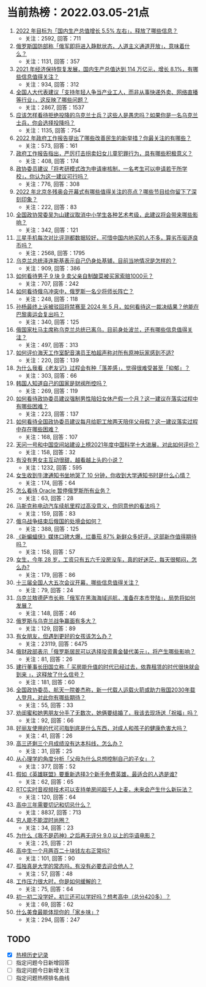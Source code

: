 # 当前热榜：2022.03.05-21点
1. [2022 年目标为「国内生产总值增长 5.5% 左右」，释放了哪些信息？](https://www.zhihu.com/question/520131608)
    * 关注：2592, 回答：711
2. [俄罗斯国防部称「俄军即将进入静默状态，人道主义通道开放」，意味着什么？](https://www.zhihu.com/question/520177707)
    * 关注：1131, 回答：357
3. [2021 年经济保持恢复发展，国内生产总值达到 114 万亿元，增长 8.1%，有哪些信息值得关注？](https://www.zhihu.com/question/520130020)
    * 关注：934, 回答：312
4. [全国人大代表建议「支持年轻人争当产业工人，而非从事快递外卖、网络直播等行业」，这反映了哪些问题？](https://www.zhihu.com/question/520144586)
    * 关注：2867, 回答：1537
5. [应该怎样看待拒绝投降的乌克兰士兵？这些人是愚忠吗？如果你是一名乌克兰士兵，你会选择投降吗？](https://www.zhihu.com/question/518670835)
    * 关注：1135, 回答：754
6. [2022 年政府工作报告提出了哪些改善民生的新举措？你最关注的有哪些？](https://www.zhihu.com/question/520137347)
    * 关注：573, 回答：161
7. [政府工作报告指出，严厉打击拐卖妇女儿童犯罪行为，具有哪些积极意义？](https://www.zhihu.com/question/520136183)
    * 关注：408, 回答：174
8. [政协委员建议「将考研模式改为申请审核制，一名考生可以申请若干所学校」，你认为这一建议可行吗？](https://www.zhihu.com/question/520192297)
    * 关注：776, 回答：308
9. [2022 年北京冬残奥会开幕式有哪些值得关注的亮点？哪些节目给你留下了深刻印象？](https://www.zhihu.com/question/520041172)
    * 关注：222, 回答：83
10. [全国政协常委吴为山建议取消中小学生各种艺术考级，此建议将会带来哪些影响？](https://www.zhihu.com/question/519983147)
    * 关注：342, 回答：121
11. [三星手机每次对比评测都数据较好，可惜中国内地买的人不多，算劣币驱逐良币吗？](https://www.zhihu.com/question/511593165)
    * 关注：2568, 回答：1795
12. [乌克兰总统泽连斯基表示自己仍身处基辅，目前当地情况是怎样的？](https://www.zhihu.com/question/520122339)
    * 关注：909, 回答：386
13. [如何看待男子 9 块 9 卖父亲自制酸菜被买家索赔1000元？](https://www.zhihu.com/question/519981307)
    * 关注：707, 回答：242
14. [如何看待俄乌冲突中，俄罗斯一名少将师长阵亡？](https://www.zhihu.com/question/520013172)
    * 关注：248, 回答：118
15. [孙杨最终上诉被驳回将禁赛至 2024 年 5 月，如何看待这一裁决结果？他能在巴黎奥运会复出吗？](https://www.zhihu.com/question/520136593)
    * 关注：340, 回答：125
16. [俄国家杜马主席称乌克兰总统已离乌，目前身处波兰，还有哪些信息值得关注？](https://www.zhihu.com/question/520058496)
    * 关注：497, 回答：313
17. [如何评价海天工作室配音演员王柏超声称对所有原神玩家感到不适?](https://www.zhihu.com/question/520007289)
    * 关注：220, 回答：139
18. [为什么我看《老友记》过程会有种「落差感」，觉得很难受甚至「抑郁」？](https://www.zhihu.com/question/518993729)
    * 关注：303, 回答：66
19. [韩国人知道自己的国家是财阀所控吗？](https://www.zhihu.com/question/455151506)
    * 关注：269, 回答：119
20. [如何看待政协委员建议强制男性陪妇女休产假一个月？这一建议在落实过程中有哪些困难？](https://www.zhihu.com/question/520147183)
    * 关注：223, 回答：137
21. [如何看待全国政协委员建议每月给职工放两天陪伴父母假？这一建议落实过程中存在哪些困难？](https://www.zhihu.com/question/520187270)
    * 关注：168, 回答：107
22. [天问一号和中国空间站建设上榜2021年度中国科学十大进展，对此如何评价？](https://www.zhihu.com/question/519164359)
    * 关注：158, 回答：32
23. [有没有男女主互动很甜，越看越上头的小说？](https://www.zhihu.com/question/513277296)
    * 关注：1232, 回答：595
24. [女生收到牛津通知书坐地哭了 10 分钟，你收到大学通知书时是什么心情？](https://www.zhihu.com/question/519416161)
    * 关注：174, 回答：64
25. [怎么看待 Oracle 暂停俄罗斯所有业务？](https://www.zhihu.com/question/519749624)
    * 关注：63, 回答：28
26. [马斯克称电动汽车续航里程过高没意义，你同意他的看法吗？](https://www.zhihu.com/question/519933919)
    * 关注：159, 回答：83
27. [俄乌战争结束后俄国的处境会如何？](https://www.zhihu.com/question/520105141)
    * 关注：388, 回答：125
28. [《新蝙蝠侠》媒体口碑大爆，烂番茄 87% 新鲜众多好评，这部新作值得期待吗？](https://www.zhihu.com/question/519359475)
    * 关注：158, 回答：57
29. [女生，今年 28 岁，工资只有五六千没房没车，真的好迷茫，每天很郁闷，怎么办?](https://www.zhihu.com/question/520018940)
    * 关注：179, 回答：86
30. [十三届全国人大五次会议开幕，哪些信息值得关注？](https://www.zhihu.com/question/520034791)
    * 关注：79, 回答：24
31. [乌克兰敖德萨市长称「俄军在黑海海域巡航，准备在本市登陆」，局势将如何发展？](https://www.zhihu.com/question/520169783)
    * 关注：148, 回答：46
32. [俄罗斯与乌克兰战争赢面有多大？](https://www.zhihu.com/question/520054387)
    * 关注：129, 回答：89
33. [有女朋友，但遇到更好的女孩该怎么办？](https://www.zhihu.com/question/321790085)
    * 关注：23119, 回答：6475
34. [俄财政部表示「俄罗斯居民可以选择投资黄金替代美元」，将产生哪些影响？](https://www.zhihu.com/question/519617344)
    * 关注：81, 回答：26
35. [建行董事长田国立称「 买房能升值的时代已经过去，依靠租赁的时代很快就会到来 」，这释放了什么信号？](https://www.zhihu.com/question/519638923)
    * 关注：181, 回答：60
36. [全国政协委员、航天一院姜杰称，新一代载人运载火箭或助力我国2030年载人登月，对此你有哪些期待？](https://www.zhihu.com/question/520137530)
    * 关注：55, 回答：33
37. [劝闺蜜和她男朋友分手了无数次，她俩要结婚了，我该去现场送「祝福」吗？](https://www.zhihu.com/question/519816299)
    * 关注：92, 回答：66
38. [好丽友使用的代可可脂到底是什么东西，对成人和孩子的健康危害大吗？](https://www.zhihu.com/question/520165894)
    * 关注：41, 回答：26
39. [高三还剩三个月成绩没有达本科线，怎么办？](https://www.zhihu.com/question/520188900)
    * 关注：31, 回答：25
40. [从心理学的角度分析「父母为什么总想控制自己的子女」？](https://www.zhihu.com/question/51454168)
    * 关注：377, 回答：52
41. [假如《英雄联盟》要重新选择3个新手免费英雄，最适合的人选是谁?](https://www.zhihu.com/question/519059534)
    * 关注：62, 回答：65
42. [RTC实时音视频技术可以支持单房间超千人上麦，未来会产生什么新玩法？](https://www.zhihu.com/question/520013382)
    * 关注：120, 回答：64
43. [高中三年需要切记和切忌什么？](https://www.zhihu.com/question/64843570)
    * 关注：8837, 回答：713
44. [穷人能不能混时尚圈？](https://www.zhihu.com/question/505419467)
    * 关注：34, 回答：23
45. [为什么《我不是药神》之后再无评分 9.0 以上的华语电影？](https://www.zhihu.com/question/517191665)
    * 关注：25, 回答：21
46. [高中生一个月两百二十块钱左右正常吗?](https://www.zhihu.com/question/520197014)
    * 关注：101, 回答：90
47. [孤独真是大学的常态吗，有没有必要去迎合他人？](https://www.zhihu.com/question/520138858)
    * 关注：57, 回答：48
48. [工作压力很大时，你是如何缓解的？](https://www.zhihu.com/question/519463424)
    * 关注：75, 回答：64
49. [初一初二没学好，初三还可以学好吗？想考高中（总分420多）？](https://www.zhihu.com/question/520073151)
    * 关注：69, 回答：62
50. [什么美食最能体现你的「家乡味」?](https://www.zhihu.com/question/510483288)
    * 关注：294, 回答：247
## TODO
* [x] [热榜历史记录](hot_history/AllHot.md)
* [ ] 指定问题今日新增回答
* [ ] 指定问题今日新增关注
* [ ] 指定问题热榜排名曲线
